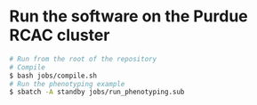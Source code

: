 # Run the software on the Purdue RCAC cluster
```bash
# Run from the root of the repository
# Compile
$ bash jobs/compile.sh
# Run the phenotyping example
$ sbatch -A standby jobs/run_phenotyping.sub
```
